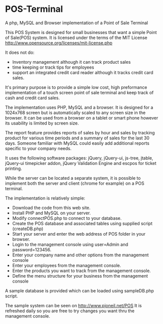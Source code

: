 # POS-Terminal
A php, MySQL and Browser implementation of a Point of Sale Terminal 

This POS System is designed for small businesses that want a simple Point of Sale(POS) system.
It is licensed under the terms of the MIT License http://www.opensource.org/licenses/mit-license.php

It does not do: 
   - Inventory management although it can track product sales 
   - time keeping or track tips for employees
   - support an integrated credit card reader although it tracks credit card sales.

It's primary purpose is to provide a simple low cost, high preformance implementation
of a touch screen point of sale terminal and keep track of cash and credit card sales. 

The implementation uses PHP, MySQL and a browser. It is designed for a 1024x768 screen but 
is automatically scaled to any screen size in the browser.  It can be used from a browser
on a tablet or smart phone however its usability is limited by screen size.

The report feature provides reports of sales by hour and sales by tracking product 
for various time periods and a summary of sales for the last 30 days.   Someone familiar 
with MySQL could easily add additional reports specific to your company needs.

It uses the following software packages: jQuery,  jQuery-ui, js-tree, jtable, 
jQuery-ui timepicker addon, jQuery Validation Engine and escpos for ticket printing.   

While the server can be located a separate system, it is possible to implement 
both the server and client (chrome for example) on a POS terminal.

The implementation is relatively simple:
- Download the code from this web site.
- Install PHP and MySQL on your server.
- Modify connectPOS.php to connect to your database.
- Create the POS database and associated tables using supplied script (createDB.php)
- Start your server and enter the web address of POS folder in your browser.
- Login to the management console using user=Admin and password=123456.
- Enter your company name and other options from the management console
- Enter your employees from the management console.
- Enter the products you want to track from the management console.
- Define the menu structure for your business from the management console
	
A sample database is provided which can be loaded using sampleDB.php script.

The sample system can be seen on http://www.pjoneil.net/POS  It is refreshed daily so you are free to try changes you want thru the management console.
	
